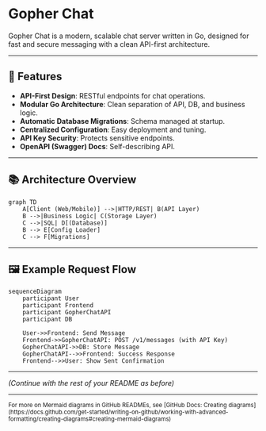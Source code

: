 # Gopher Chat

Gopher Chat is a modern, scalable chat server written in Go, designed for fast and secure messaging with a clean API-first architecture.

---

## 🚀 Features

- **API-First Design**: RESTful endpoints for chat operations.
- **Modular Go Architecture**: Clean separation of API, DB, and business logic.
- **Automatic Database Migrations**: Schema managed at startup.
- **Centralized Configuration**: Easy deployment and tuning.
- **API Key Security**: Protects sensitive endpoints.
- **OpenAPI (Swagger) Docs**: Self-describing API.

---

## 📚 Architecture Overview

```mermaid
graph TD
    A[Client (Web/Mobile)] -->|HTTP/REST| B(API Layer)
    B -->|Business Logic| C(Storage Layer)
    C -->|SQL| D[(Database)]
    B --> E[Config Loader]
    C --> F[Migrations]
```

---

## 🖼️ Example Request Flow

```mermaid
sequenceDiagram
    participant User
    participant Frontend
    participant GopherChatAPI
    participant DB

    User->>Frontend: Send Message
    Frontend->>GopherChatAPI: POST /v1/messages (with API Key)
    GopherChatAPI->>DB: Store Message
    GopherChatAPI-->>Frontend: Success Response
    Frontend-->>User: Show Sent Confirmation
```

---

*(Continue with the rest of your README as before)*

---

<sub>
For more on Mermaid diagrams in GitHub READMEs, see [GitHub Docs: Creating diagrams](https://docs.github.com/get-started/writing-on-github/working-with-advanced-formatting/creating-diagrams#creating-mermaid-diagrams)
</sub>
